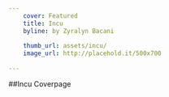 ```yaml
---
    cover: Featured
    title: Incu
    byline: by Zyralyn Bacani 
    
    thumb_url: assets/incu/
    image_url: http://placehold.it/500x700
        
---
```

##Incu Coverpage